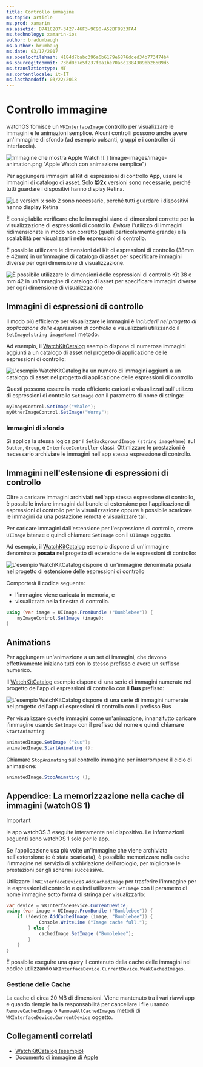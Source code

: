 ```yaml
---
title: Controllo immagine
ms.topic: article
ms.prod: xamarin
ms.assetid: B741C207-3427-46F3-9C90-A52BF8933FA4
ms.technology: xamarin-ios
author: bradumbaugh
ms.author: brumbaug
ms.date: 03/17/2017
ms.openlocfilehash: 4184d7babc396a6b6179e6876dced34b773474b4
ms.sourcegitcommit: 73bd0c7e5f237f0a1be70a6c1384309bb26609d5
ms.translationtype: MT
ms.contentlocale: it-IT
ms.lasthandoff: 03/22/2018
---
```

# <a name="image-control"></a>Controllo immagine

watchOS fornisce un [ `WKInterfaceImage` ](https://developer.xamarin.com/api/type/WatchKit.WKInterfaceImage/) controllo per visualizzare le immagini e le animazioni semplice. Alcuni controlli possono anche avere un'immagine di sfondo (ad esempio pulsanti, gruppi e i controller di interfaccia).

![](image-images/image-walkway.png "Immagine che mostra Apple Watch") ![ ] (image-images/image-animation.png "Apple Watch con animazione semplice")
<!-- watch image courtesy of http://infinitapps.com/bezel/ -->

Per aggiungere immagini al Kit di espressioni di controllo App, usare le immagini di catalogo di asset.
Solo  **@2x**  versioni sono necessarie, perché tutti guardare i dispositivi hanno display Retina.

![](image-images/asset-universal-sml.png "Le versioni x solo 2 sono necessarie, perché tutti guardare i dispositivi hanno display Retina")

È consigliabile verificare che le immagini siano di dimensioni corrette per la visualizzazione di espressioni di controllo. *Evitare* l'utilizzo di immagini ridimensionate in modo non corretto (quelli particolarmente grande) e la scalabilità per visualizzarli nelle espressioni di controllo.

È possibile utilizzare le dimensioni del Kit di espressioni di controllo (38mm e 42mm) in un'immagine di catalogo di asset per specificare immagini diverse per ogni dimensione di visualizzazione.

![](image-images/asset-watch-sml.png "È possibile utilizzare le dimensioni delle espressioni di controllo Kit 38 e mm 42 in un'immagine di catalogo di asset per specificare immagini diverse per ogni dimensione di visualizzazione")


## <a name="images-on-the-watch"></a>Immagini di espressioni di controllo

Il modo più efficiente per visualizzare le immagini è *includerli nel progetto di applicazione delle espressioni di controllo* e visualizzarli utilizzando il `SetImage(string imageName)` metodo.

Ad esempio, il [WatchKitCatalog](https://developer.xamarin.com/samples/WatchKitCatalog/) esempio dispone di numerose immagini aggiunti a un catalogo di asset nel progetto di applicazione delle espressioni di controllo:

![](image-images/asset-whale-sml.png "L'esempio WatchKitCatalog ha un numero di immagini aggiunti a un catalogo di asset nel progetto di applicazione delle espressioni di controllo")

Questi possono essere in modo efficiente caricati e visualizzati sull'utilizzo di espressioni di controllo `SetImage` con il parametro di nome di stringa:

```csharp
myImageControl.SetImage("Whale");
myOtherImageControl.SetImage("Worry");
```

### <a name="background-images"></a>Immagini di sfondo

Si applica la stessa logica per il `SetBackgroundImage (string imageName)` sul `Button`, `Group`, e `InterfaceController` classi. Ottimizzare le prestazioni è necessario archiviare le immagini nell'app stessa espressione di controllo.


## <a name="images-in-the-watch-extension"></a>Immagini nell'estensione di espressioni di controllo

Oltre a caricare immagini archiviati nell'app stessa espressione di controllo, è possibile inviare immagini dal bundle di estensione per l'applicazione di espressioni di controllo per la visualizzazione oppure è possibile scaricare le immagini da una postazione remota e visualizzare tali.

Per caricare immagini dall'estensione per l'espressione di controllo, creare `UIImage` istanze e quindi chiamare `SetImage` con il `UIImage` oggetto.

Ad esempio, il [WatchKitCatalog](https://developer.xamarin.com/samples/monotouch/watchOS/WatchKitCatalog/) esempio dispone di un'immagine denominata **posata** nel progetto di estensione delle espressioni di controllo:

![](image-images/asset-bumblebee-sml.png "L'esempio WatchKitCatalog dispone di un'immagine denominata posata nel progetto di estensione delle espressioni di controllo")

Comporterà il codice seguente:

- l'immagine viene caricata in memoria, e
- visualizzata nella finestra di controllo.

```csharp
using (var image = UIImage.FromBundle ("Bumblebee")) {
    myImageControl.SetImage (image);
}
```


## <a name="animations"></a>Animations

Per aggiungere un'animazione a un set di immagini, che devono effettivamente iniziano tutti con lo stesso prefisso e avere un suffisso numerico.

Il [WatchKitCatalog](https://developer.xamarin.com/samples/monotouch/watchOS/WatchKitCatalog/) esempio dispone di una serie di immagini numerate nel progetto dell'app di espressioni di controllo con il **Bus** prefisso:

![](image-images/asset-bus-animation-sml.png "L'esempio WatchKitCatalog dispone di una serie di immagini numerate nel progetto dell'app di espressioni di controllo con il prefisso Bus")

Per visualizzare queste immagini come un'animazione, innanzitutto caricare l'immagine usando `SetImage` con il prefisso del nome e quindi chiamare `StartAnimating`:

```csharp
animatedImage.SetImage ("Bus");
animatedImage.StartAnimating ();
```

Chiamare `StopAnimating` sul controllo immagine per interrompere il ciclo di animazione:

```csharp
animatedImage.StopAnimating ();
```


<a name="cache" />

## <a name="appendix-caching-images-watchos-1"></a>Appendice: La memorizzazione nella cache di immagini (watchOS 1)

> [!IMPORTANT]
> le app watchOS 3 eseguite interamente nel dispositivo. Le informazioni seguenti sono watchOS 1 solo per le app.

Se l'applicazione usa più volte un'immagine che viene archiviata nell'estensione (o è stata scaricata), è possibile memorizzare nella cache l'immagine nel servizio di archiviazione dell'orologio, per migliorare le prestazioni per gli schermi successive.

Utilizzare il `WKInterfaceDevice`s `AddCachedImage` per trasferire l'immagine per le espressioni di controllo e quindi utilizzare `SetImage` con il parametro di nome immagine sotto forma di stringa per visualizzarlo:

```csharp
var device = WKInterfaceDevice.CurrentDevice;
using (var image = UIImage.FromBundle ("Bumblebee")) {
    if (!device.AddCachedImage (image, "Bumblebee")) {
            Console.WriteLine ("Image cache full.");
        } else {
            cachedImage.SetImage ("Bumblebee");
        }
    }
}
```

È possibile eseguire una query il contenuto della cache delle immagini nel codice utilizzando `WKInterfaceDevice.CurrentDevice.WeakCachedImages`.


### <a name="managing-the-cache"></a>Gestione delle Cache

La cache di circa 20 MB di dimensioni. Viene mantenuto tra i vari riavvi app e quando riempie ha la responsabilità per cancellare i file usando `RemoveCachedImage` o `RemoveAllCachedImages` metodi di `WKInterfaceDevice.CurrentDevice` oggetto.



## <a name="related-links"></a>Collegamenti correlati

- [WatchKitCatalog (esempio)](https://developer.xamarin.com/samples/monotouch/watchOS/WatchKitCatalog/)
- [Documento di immagine di Apple](https://developer.apple.com/library/prerelease/ios/documentation/General/Conceptual/WatchKitProgrammingGuide/Images.html)
